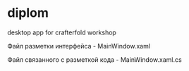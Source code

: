 # diplom
desktop app for crafterfold workshop

<p>Файл разметки интерфейса - MainWindow.xaml </p>
<p>Файл связанного с разметкой кода - MainWindow.xaml.cs</p>
